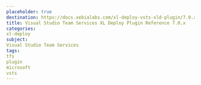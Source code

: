 ```yaml
---
placeholder: true
destination: https://docs.xebialabs.com/xl-deploy-vsts-xld-plugin/7.0.x/tfs2015PluginManual.html
title: Visual Studio Team Services XL Deploy Plugin Reference 7.0.x
categories:
xl-deploy
subject:
Visual Studio Team Services
tags:
tfs
plugin
microsoft
vsts
---
```

